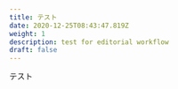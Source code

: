 ```yaml
---
title: テスト
date: 2020-12-25T08:43:47.819Z
weight: 1
description: test for editorial workflow
draft: false
---
```

テスト